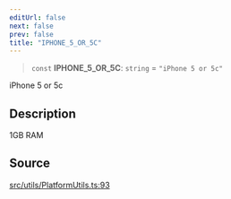 ```yaml
---
editUrl: false
next: false
prev: false
title: "IPHONE_5_OR_5C"
---
```


> `const` **IPHONE\_5\_OR\_5C**: `string` = `"iPhone 5 or 5c"`

iPhone 5 or 5c

## Description

1GB RAM

## Source

[src/utils/PlatformUtils.ts:93](https://github.com/relishinc/dill-pixel/blob/543438455c9a47928084300159416186c2aa1095/src/utils/PlatformUtils.ts#L93)
